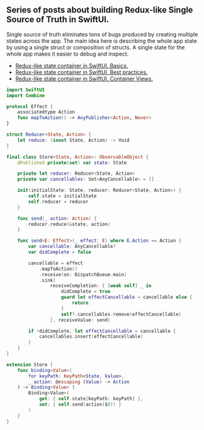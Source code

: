 ## Series of posts about building Redux-like Single Source of Truth in SwiftUI.
Single source of truth eliminates tons of bugs produced by creating multiple states across the app. The main idea here is describing the whole app state by using a single struct or composition of structs. A single state for the whole app makes it easier to debug and inspect.

* [Redux-like state container in SwiftUI. Basics.](https://swiftwithmajid.com/2019/09/18/redux-like-state-container-in-swiftui/)
* [Redux-like state container in SwiftUI. Best practices.](https://swiftwithmajid.com/2019/09/25/redux-like-state-container-in-swiftui-part2/)
* [Redux-like state container in SwiftUI. Container Views.](https://swiftwithmajid.com/2019/10/02/redux-like-state-container-in-swiftui-part3/)

```swift
import SwiftUI
import Combine

protocol Effect {
    associatedtype Action
    func mapToAction() -> AnyPublisher<Action, Never>
}

struct Reducer<State, Action> {
    let reduce: (inout State, Action) -> Void
}

final class Store<State, Action>: ObservableObject {
    @Published private(set) var state: State

    private let reducer: Reducer<State, Action>
    private var cancellables: Set<AnyCancellable> = []

    init(initialState: State, reducer: Reducer<State, Action>) {
        self.state = initialState
        self.reducer = reducer
    }

    func send(_ action: Action) {
        reducer.reduce(&state, action)
    }

    func send<E: Effect>(_ effect: E) where E.Action == Action {
        var cancellable: AnyCancellable?
        var didComplete = false

        cancellable = effect
            .mapToAction()
            .receive(on: DispatchQueue.main)
            .sink(
                receiveCompletion: { [weak self] _ in
                    didComplete = true
                    guard let effectCancellable = cancellable else {
                        return
                    }
                    self?.cancellables.remove(effectCancellable)
                }, receiveValue: send)

        if !didComplete, let effectCancellable = cancellable {
            cancellables.insert(effectCancellable)
        }
    }
}

extension Store {
    func binding<Value>(
        for keyPath: KeyPath<State, Value>,
        _ action: @escaping (Value) -> Action
    ) -> Binding<Value> {
        Binding<Value>(
            get: { self.state[keyPath: keyPath] },
            set: { self.send(action($0)) }
        )
    }
}
```
